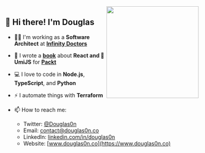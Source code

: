 <a href="https://www.packtpub.com/product/enterprise-react-development-with-umijs/9781803238968">
  <img width="240" align="right" src="https://content.packt.com/_/image/original/B18503/cover_image_large.jpg">
</a>

## 👋 Hi there! I'm Douglas

- 👨‍💻 I'm working as a **Software Architect** at **[Infinity Doctors](https://infinitydoctors.com/)**
- 📙 I wrote a **[book](https://www.packtpub.com/product/enterprise-react-development-with-umijs/9781803238968)** about **React and 🍚 UmiJS** for **[Packt](https://www.packtpub.com)**
- 💻 I love to code in **Node.js**, **TypeScript**, and **Python**
- ⚡ I automate things with **Terraform**

- 📫 How to reach me:
  - Twitter: [@Douglas0n](https://twitter.com/Douglas0n)
  - Email: [contact@douglas0n.co](mailto:contact@douglas0n.co)
  - LinkedIn: [linkedin.com/in/douglas0n](https://www.linkedin.com/in/douglas0n)
  - Website: [www.douglas0n.co](https://www.douglas0n.co)

<!--
**Douglas0n/douglas0n** is a ✨ _special_ ✨ repository because its `README.md` (this file) appears on your GitHub profile.

Here are some ideas to get you started:

- 🔭 I’m currently working on ...
- 🌱 I’m currently learning ...
- 👯 I’m looking to collaborate on ...
- 🤔 I’m looking for help with ...
- 💬 Ask me about ...
- 📫 How to reach me: ...
- 😄 Pronouns: ...
- ⚡ Fun fact: ...
-->
